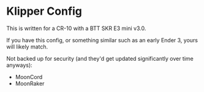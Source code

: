 # Klipper Config

This is written for a CR-10 with a BTT SKR E3 mini v3.0.

If you have this config, or something similar such as an early Ender 3, yours will likely match.


Not backed up for security (and they'd get updated significantly over time anyways):
- MoonCord
- MoonRaker
